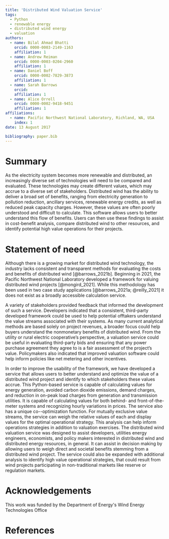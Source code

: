 ```yaml
---
title: 'Distributed Wind Valuation Service'
tags:
  - Python
  - renewable energy
  - distributed wind energy
  - valuation
authors:
  - name: Bilal Ahmad Bhatti
    orcid: 0000-0003-2149-1163
    affiliation: 1
  - name: Andrew Reiman
    orcid: 0000-0003-0204-2960
    affiliation: 1
  - name: Daniel Boff
    orcid: 0000-0002-7829-3873
    affiliation: 1
  - name: Sarah Barrows 
    orcid: 
    affiliation: 1
  - name: Alice Orrell
    orcid: 0000-0002-9418-9451
    affiliation: 1    
affiliations:
  - name: Pacific Northwest National Laboratory, Richland, WA, USA
    index: 1
date: 13 August 2017

bibliography: paper.bib  
---
```


# Summary
As the electricity system becomes more renewable and distributed, an increasingly diverse set of technologies will need to be compared and evaluated. These technologies may create different values, which may accrue to a diverse set of stakeholders. Distributed wind has the ability to deliver a broad set of benefits, ranging from electricity generation to pollution reduction, ancillary services, renewable energy credits, as well as reduced peak capacity charges. However, these values are often poorly understood and difficult to calculate. This software allows users to better understand this flow of benefits. Users can then use these findings to assist in cost-benefit analysis, compare distributed wind to other resources, and identify potential high value operations for their projects.   

# Statement of need
Although there is a growing market for distributed wind technology, the industry lacks consistent and transparent methods for evaluating the costs and benefits of distributed wind [@barrows_2021b]. Beginning in 2021, the Pacific Northwest National Laboratory developed a framework for valuing distributed wind projects [@mongird_2021]. While this methodology has been used in two case study applications [@barrows_2021a; @reilly_2021] it does not exist as a broadly accessible calculation service. 

A variety of stakeholders provided feedback that informed the development of such a service. Developers indicated that a consistent, third-party developed framework could be used to help potential offtakers understand the value streams associated with their systems. As many current analytical methods are based solely on project revenues, a broader focus could help buyers understand the nonmonetary benefits of distributed wind. From the utility or rural electric cooperative’s perspective, a valuation service could be useful in evaluating third-party bids and ensuring that any power purchase agreement they agree to is a fair assessment of the project’s value. Policymakers also indicated that improved valuation software could help inform policies like net metering and other incentives.  

In order to improve the usability of the framework, we have developed a service that allows users to better understand and optimize the value of a distributed wind project and identify to which stakeholders these values accrue. This Python-based service is capable of calculating values for energy generation, avoided carbon dioxide emissions, demand charges, and reduction in on-peak load charges from generation and transmission utilities. It is capable of calculating values for both behind- and front-of-the-meter systems and recognizing hourly variations in prices. The service also has a unique co--optimization function. For mutually exclusive value streams, the service can weigh the relative values of each and display values for the optimal operational strategy. This analysis can help inform operations strategies in addition to valuation exercises. The distributed wind valuation service was designed to assist developers, utilities energy engineers, economists, and policy makers interested in distributed wind and distributed energy resources, in general. It can assist in decision making by allowing users to weigh direct and societal benefits stemming from a distributed wind project. The service could also be expanded with additional analysis to identify high value operational strategies, that could result from wind projects participating in non-traditional markets like reserve or regulation markets. 

# Acknowledgements
This work was funded by the Department of Energy's Wind Energy Technologies Office 

# References
